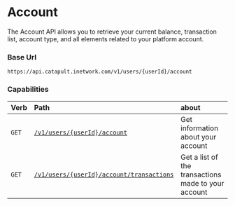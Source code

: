 # Account
The Account API allows you to retrieve your current balance, transaction list, account type, and all elements related to your platform account.

### Base Url

`https://api.catapult.inetwork.com/v1/users/{userId}/account`

### Capabilities

| Verb                         | Path                                                                   | about                                               |
|:-----------------------------|:-----------------------------------------------------------------------|:----------------------------------------------------|
| <code class="get">GET</code> | [`/v1/users/{userId}/account`](getAccount.md)                          | Get information about your account                  |
| <code class="get">GET</code> | [`/v1/users/{userId}/account/transactions`](getAccountTransactions.md) | Get a list of the transactions made to your account |
